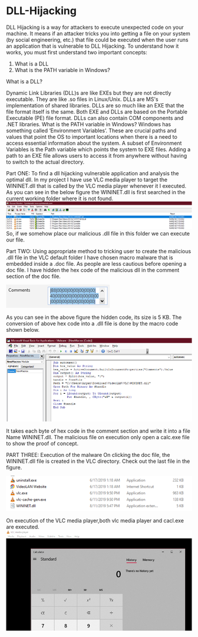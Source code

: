 # DLL-Hijacking
DLL Hijacking is a way for attackers to execute unexpected code on your machine. It means if an attacker tricks you into getting a file on your system (by social engineering, etc.)  that file could be executed when the user runs an application that is vulnerable to DLL Hijacking. To understand how it works, you must first understand two important concepts:
1.	What is a DLL
2.	What is the PATH variable in Windows?

What is a DLL?

Dynamic Link Libraries (DLL)s are like EXEs but they are not directly executable. They are like .so files in Linux/Unix. DLLs are MS's implementation of shared libraries. 
DLLs are so much like an EXE that the file format itself is the same. Both EXE and DLLs are based on the Portable Executable (PE) file format. DLLs can also contain COM components and .NET libraries.
What is the PATH variable in Windows?
Windows has something called ‘Environment Variables’. These are crucial paths and values that point the OS to important locations when there is a need to access essential information about the system. A subset of Environment Variables is the Path variable which points the system to EXE files. Adding a path to an EXE file allows users to access it from anywhere without having to switch to the actual directory.

Part ONE: To find a dll hijacking vulnerable application and analysis the optimal dll.
In my project I have use VLC media player to target the WININET.dll that is called by the VLC media player whenever it I executed. As you can see in the below figure the WININET.dll is first searched in the current working folder where it is not found.
![Image of procmon](https://github.com/AmanNegi144/DLL-Hijacking/blob/master/Images/procmon.png)
So, if we somehow place our malicious .dll file in this folder we can execute our file.

Part TWO: Using appropriate method to tricking user to create the malicious .dll file in the VLC default folder
I have chosen macro malware that is embedded inside a .doc file. As people are less cautious before opening a doc file.
I have hidden the hex code of the malicious dll in the comment section of the doc file.


![Image of hidden code](https://github.com/AmanNegi144/DLL-Hijacking/blob/master/Images/Hexcode_in_comments.png)


As you can see in the above figure the hidden code, its size is 5 KB.
The conversion of above hex code into a .dll file is done by the macro code shown below.

![Image of macro code](https://github.com/AmanNegi144/DLL-Hijacking/blob/master/Images/Macro_Code.png)

 
It takes each byte of hex code in the comment section and write it into a file Name WININET.dll.
The malicious file on execution only open a calc.exe file to show the proof of concept.

PART THREE: Execution of the malware
On clicking the doc file, the WININET.dll file is created in the VLC directory. Check out the last file in the  figure.


![Image of dll generation](https://github.com/AmanNegi144/DLL-Hijacking/blob/master/Images/DLL_generation.png)
 
On execution of the VLC media player,both vlc media player and cacl.exe are executed.
![Image of calc execution](https://github.com/AmanNegi144/DLL-Hijacking/blob/master/Images/Execution_of_Calc.png)
